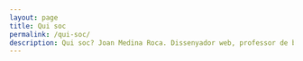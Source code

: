 ```yaml
---
layout: page
title: Qui soc
permalink: /qui-soc/
description: Qui soc? Joan Medina Roca. Dissenyador web, professor de balls de swing i escriptor.
---
```


<!-- <p class="message">
  Hey there! This page is included as an example. Feel free to customize it for your own use upon downloading. Carry on!
</p>

In the novel, _The Strange Case of Dr. Jeykll and Mr. Hyde_, Mr. Poole is Dr. Jekyll's virtuous and loyal butler. Similarly, Poole is an upstanding and effective butler that helps you build Jekyll themes. It's made by [@mdo](https://twitter.com/mdo).

There are currently two themes built on Poole:

- [Hyde](http://hyde.getpoole.com)
- [Lanyon](http://lanyon.getpoole.com)

Learn more and contribute on [GitHub](https://github.com/poole).

## Setup

Some fun facts about the setup of this project include:

- Built for [Jekyll](https://jekyllrb.com)
- Developed on GitHub and hosted for free on [GitHub Pages](https://pages.github.com)
- Coded with [Atom](https://atom.io)

Have questions or suggestions? Feel free to [open an issue on GitHub](https://github.com/poole/issues/new) or [ask me on Twitter](https://twitter.com/mdo).

Thanks for reading! -->
